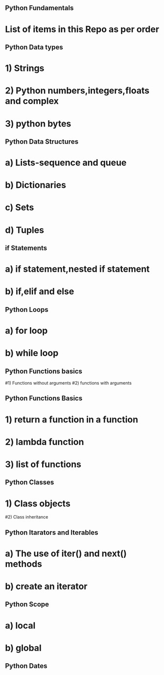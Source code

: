 ## Python Fundamentals
#  List of items in this Repo as per order

## Python Data types

#  1) Strings
#  2) Python numbers,integers,floats and complex 
#  3) python bytes  

## Python Data Structures

#  a)  Lists-sequence and queue
#  b)  Dictionaries
#  c)  Sets
#  d)  Tuples

## if Statements

  # a) if statement,nested if statement
  # b)  if,elif and else

## Python Loops

 #  a)  for loop
 #  b)  while loop

## Python Functions basics

 #1)  Functions without arguments
 #2)  functions with arguments

## Python Functions Basics
 # 1) return a function in a function
 # 2) lambda function
 # 3) list of functions
 
## Python Classes

 # 1) Class objects
 #2)  Class inheritance

## Python Itarators and Iterables
 # a) The use of iter() and next() methods
 # b) create an iterator

## Python Scope

 # a)  local 
 # b)  global

## Python Dates
